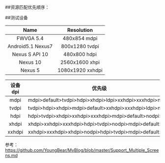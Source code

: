 ##资源匹配优先顺序：

##测试设备

Name                 |    Resolution
:----:               |    :----:
FWVGA 5.4            |    480x854 mdpi
Android5.1 Nexus7    |    800x1280 tvdpi
Nexus S API 10       |    480x800 hdpi
Nexus 10             |    2560x1600 xhpi
Nexus 5              |    1080x1920 xxhdpi



设备dpi    |    优先级
:----:    | :----:
mdpi      | mdpi>default>tvdpi>hdpi>xhdpi>ldpi>xxhdpi>xxxhdpi>nodpi
tvdpi     | tvdpi>hdpi>xhdpi>mdpi>default>xxhdpi>xxxhdpi>ldpi>nodpi
hdpi      | hdpi>tvdpi>xhdpi>xxhdpi>xxxhdpi>mdpi>default>nodpi>ldpi
xhdpi     | xhdpi>xxhdpi>xxxhdpi>hdpi>tvdpi>nodpi>mdpi>default>ldpi
xxhdpi    | xxhdpi>xxxhdpi>xhdpi>nodpi>hdpi>tvdpi>mdpi>default>ldpi


参考：
https://github.com/YoungBear/MyBlog/blob/master/Support_Multiple_Screens.md
